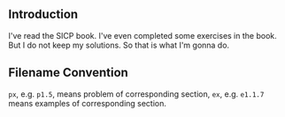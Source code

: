 Introduction
---------

I've read the SICP book. I've even completed some exercises in the book. But I do not keep my solutions. So that is what I'm gonna do.

Filename Convention
---------

`px`, e.g. `p1.5`, means problem of corresponding section, `ex`, e.g. `e1.1.7` means examples of corresponding section.

